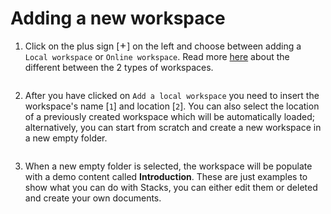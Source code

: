 # Adding a new workspace

1. Click on the plus sign [<svg xmlns="http://www.w3.org/2000/svg" viewBox="0 0 20 20" width="12" height="12"><path fill-rule="evenodd" clip-rule="evenodd" d="M16,9h-5V4c0-0.55-0.45-1-1-1S9,3.45,9,4v5H4c-0.55,0-1,0.45-1,1 c0,0.55,0.45,1,1,1h5v5c0,0.55,0.45,1,1,1s1-0.45,1-1v-5h5c0.55,0,1-0.45,1-1C17,9.45,16.55,9,16,9z"/></svg>] on the left and choose between adding a `Local workspace` or `Online workspace`.  Read more [here](./what-is-a-workspace.md) about the different between the 2 types of workspaces.

<img :src="$withBase('/assets/img/workspaces/adding_a_workspace.png')">

2. After you have clicked on `Add a local workspace` you need to insert the workspace's name [`1`] and location [`2`]. You can also select the location of a previously created workspace which will be automatically loaded; alternatively, you can start from scratch and create a new workspace in a new empty folder.

<img :src="$withBase('/assets/img/workspaces/adding_a_workspace_local_folder.png')">

3. When a new empty folder is selected, the workspace will be populate with a demo content called **Introduction**. These are just examples to show what you can do with Stacks, you can either edit them or deleted and create your own documents.

<img :src="$withBase('/assets/img/workspaces/adding_a_workspace_local_folder_new_folder.png')">